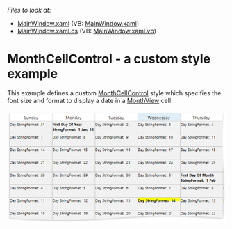 <!-- default file list -->
*Files to look at*:

* [MainWindow.xaml](./CS/CellControlExample/MainWindow.xaml) (VB: [MainWindow.xaml](./VB/CellControlExample/MainWindow.xaml))
* [MainWindow.xaml.cs](./CS/CellControlExample/MainWindow.xaml.cs) (VB: [MainWindow.xaml.vb](./VB/CellControlExample/MainWindow.xaml.vb))
<!-- default file list end -->
# MonthCellControl - a custom style example


This example defines a custom <a href="http://help.devexpress.com/#WPF/clsDevExpressXpfSchedulingVisualMonthCellControltopic">MonthCellControl</a> style which specifies the font size and format to display a date in a <a href="http://help.devexpress.com/#WPF/CustomDocument119207">MonthView</a> cell.<br><br><img src="https://raw.githubusercontent.com/DevExpress-Examples/monthcellcontrol-a-custom-style-example-t606303/17.2.3+/media/9836ccd3-bac6-4995-a383-1976ec29a0c1.png">

<br/>



